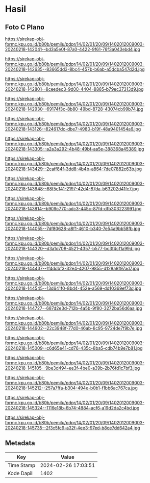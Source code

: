 # Hasil

## Foto C Plano

https://sirekap-obj-formc.kpu.go.id/b80b/pemilu/pdpr/14/02/01/20/09/1402012009003-20240218-142041--bd3a5e0f-87a0-4422-9f61-76f3a043ebd4.jpg

https://sirekap-obj-formc.kpu.go.id/b80b/pemilu/pdpr/14/02/01/20/09/1402012009003-20240218-142635--83665dd3-8bc4-457b-b6ab-a5dcba547d2d.jpg

https://sirekap-obj-formc.kpu.go.id/b80b/pemilu/pdpr/14/02/01/20/09/1402012009003-20240218-142801--8ceedec3-9d00-4404-8885-b79ec37313d9.jpg

https://sirekap-obj-formc.kpu.go.id/b80b/pemilu/pdpr/14/02/01/20/09/1402012009003-20240218-142930--69174f3c-8b80-49bd-8728-43074cb99b74.jpg

https://sirekap-obj-formc.kpu.go.id/b80b/pemilu/pdpr/14/02/01/20/09/1402012009003-20240218-143126--824617dc-dbe7-4980-b19f-48a9401454a6.jpg

https://sirekap-obj-formc.kpu.go.id/b80b/pemilu/pdpr/14/02/01/20/09/1402012009003-20240218-143305--a2a3a292-4b48-49bf-aa5e-388368a45389.jpg

https://sirekap-obj-formc.kpu.go.id/b80b/pemilu/pdpr/14/02/01/20/09/1402012009003-20240218-143429--2caff84f-3dd8-4b4b-a864-7de07882c63b.jpg

https://sirekap-obj-formc.kpu.go.id/b80b/pemilu/pdpr/14/02/01/20/09/1402012009003-20240218-143648--88f5c141-2197-42d4-87da-b63202d41fc7.jpg

https://sirekap-obj-formc.kpu.go.id/b80b/pemilu/pdpr/14/02/01/20/09/1402012009003-20240218-143814--b909c770-adc3-445c-87fd-dfb303223991.jpg

https://sirekap-obj-formc.kpu.go.id/b80b/pemilu/pdpr/14/02/01/20/09/1402012009003-20240218-144055--7df80628-a8f1-4610-b340-7e54a9bb58fb.jpg

https://sirekap-obj-formc.kpu.go.id/b80b/pemilu/pdpr/14/02/01/20/09/1402012009003-20240218-144320--d3a1d708-4521-4357-b577-bc3f4cf1a99d.jpg

https://sirekap-obj-formc.kpu.go.id/b80b/pemilu/pdpr/14/02/01/20/09/1402012009003-20240218-144437--1f4ddbf3-32e4-4207-9855-d128a8f97ad7.jpg

https://sirekap-obj-formc.kpu.go.id/b80b/pemilu/pdpr/14/02/01/20/09/1402012009003-20240218-144545--13d641f0-8bd4-452e-a569-dd10369ef73d.jpg

https://sirekap-obj-formc.kpu.go.id/b80b/pemilu/pdpr/14/02/01/20/09/1402012009003-20240218-144727--687d2e3d-712b-4a5b-9f80-3272ba56d6aa.jpg

https://sirekap-obj-formc.kpu.go.id/b80b/pemilu/pdpr/14/02/01/20/09/1402012009003-20240218-144902--22c3948f-77d0-46ab-8c95-9724de7f9b7e.jpg

https://sirekap-obj-formc.kpu.go.id/b80b/pemilu/pdpr/14/02/01/20/09/1402012009003-20240218-145009--c6d65e41-cd76-435c-8ba5-cdb74b9e7b81.jpg

https://sirekap-obj-formc.kpu.go.id/b80b/pemilu/pdpr/14/02/01/20/09/1402012009003-20240218-145105--9be3d494-ee3f-4be0-a39b-2b76fd1c7bf3.jpg

https://sirekap-obj-formc.kpu.go.id/b80b/pemilu/pdpr/14/02/01/20/09/1402012009003-20240218-145212--257a7ffa-b304-494e-b0b1-f1bb6ac767ca.jpg

https://sirekap-obj-formc.kpu.go.id/b80b/pemilu/pdpr/14/02/01/20/09/1402012009003-20240218-145324--1116e18b-6b74-4884-acf6-a19d2da2c4bd.jpg

https://sirekap-obj-formc.kpu.go.id/b80b/pemilu/pdpr/14/02/01/20/09/1402012009003-20240218-145735--2f3c5fc9-a32f-4ee3-97ed-b8ce7dd642a4.jpg


## Metadata

| Key        | Value               |
| ---------- | ------------------- |
| Time Stamp | 2024-02-26 17:03:51 |
| Kode Dapil | 1402                |



